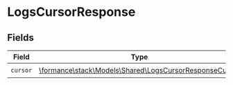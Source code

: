 # LogsCursorResponse


## Fields

| Field                                                                                                     | Type                                                                                                      | Required                                                                                                  | Description                                                                                               |
| --------------------------------------------------------------------------------------------------------- | --------------------------------------------------------------------------------------------------------- | --------------------------------------------------------------------------------------------------------- | --------------------------------------------------------------------------------------------------------- |
| `cursor`                                                                                                  | [\formance\stack\Models\Shared\LogsCursorResponseCursor](../../Models/Shared/LogsCursorResponseCursor.md) | :heavy_check_mark:                                                                                        | N/A                                                                                                       |